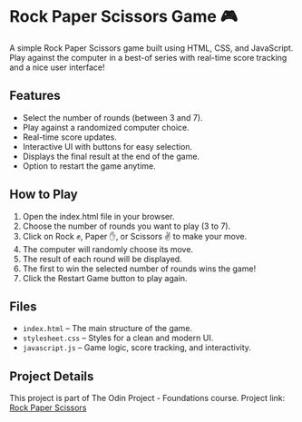# Rock Paper Scissors Game 🎮

A simple Rock Paper Scissors game built using HTML, CSS, and JavaScript. Play against the computer in a best-of series with real-time score tracking and a nice user interface!

## Features

-   Select the number of rounds (between 3 and 7).
-   Play against a randomized computer choice.
-   Real-time score updates.
-   Interactive UI with buttons for easy selection.
-   Displays the final result at the end of the game.
-   Option to restart the game anytime.

## How to Play

1. Open the index.html file in your browser.
2. Choose the number of rounds you want to play (3 to 7).
3. Click on Rock ✊, Paper ✋, or Scissors ✌️ to make your move.
4. The computer will randomly choose its move.
5. The result of each round will be displayed.
6. The first to win the selected number of rounds wins the game!
7. Click the Restart Game button to play again.

## Files

-   `index.html` – The main structure of the game.
-   `stylesheet.css` – Styles for a clean and modern UI.
-   `javascript.js` – Game logic, score tracking, and interactivity.

## Project Details

This project is part of The Odin Project - Foundations course.
Project link: [Rock Paper Scissors](https://www.theodinproject.com/lessons/foundations-rock-paper-scissors)

